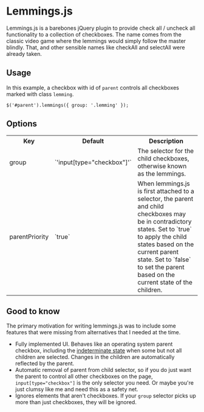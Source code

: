 Lemmings.js
===========

Lemmings.js is a barebones jQuery plugin to provide check all / uncheck all functionality to a collection of checkboxes. The name comes from the classic video game where the lemmings would simply follow the master blindly. That, and other sensible names like checkAll and selectAll were already taken.

Usage
-----
In this example, a checkbox with id of `parent` controls all checkboxes marked with class `lemming`.

    $('#parent').lemmings({ group: '.lemming' });

Options
-------
<table>
  <tr>
    <th>Key</th><th>Default</th><th>Description</th>
  </tr>
  <tr>
    <td>group</td><td>`'input[type="checkbox"]'`</td><td>The selector for the child checkboxes, otherwise known as the lemmings.</td>
  </tr>
  <tr>
    <td>parentPriority</td><td>`true`</td><td>When lemmings.js is first attached to a selector, the parent and child checkboxes may be in contradictory states. Set to `true` to apply the child states based on the current parent state. Set to `false` to set the parent based on the current state of the children.</td>
  </tr>
</table>

Good to know
------------
The primary motivation for writing lemmings.js was to include some features that were missing from alternatives that I needed at the time.

* Fully implemented UI. Behaves like an operating system parent checkbox, including the [indeterminate state](http://css-tricks.com/indeterminate-checkboxes/) when some but not all children are selected. Changes in the children are automatically reflected by the parent.
* Automatic removal of parent from child selector, so if you do just want the parent to control all other checkboxes on the page, `input[type="checkbox"]` is the only selector you need. Or maybe you're just clumsy like me and need this as a safety net.
* Ignores elements that aren't checkboxes. If your `group` selector picks up more than just checkboxes, they will be ignored.